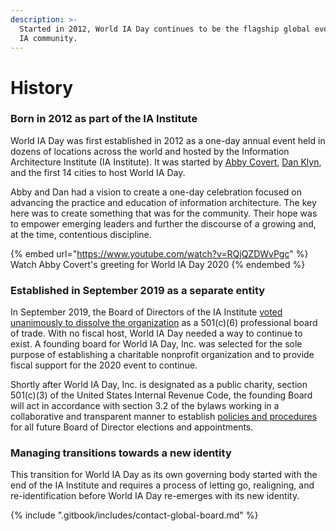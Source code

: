 ```yaml
---
description: >-
  Started in 2012, World IA Day continues to be the flagship global event in the
  IA community.
---
```


# History

### Born in 2012 as part of the IA Institute

World IA Day was first established in 2012 as a one-day annual event held in dozens of locations across the world and hosted by the Information Architecture Institute (IA Institute). It was started by [Abby Covert,](http://abbytheia.com) [Dan Klyn](http://understandinggroup.com/team/dan-klyn/), and the first 14 cities to host World IA Day.

Abby and Dan had a vision to create a one-day celebration focused on advancing the practice and education of information architecture. The key here was to create something that was for the community. Their hope was to empower emerging leaders and further the discourse of a growing and, at the time, contentious discipline.

{% embed url="https://www.youtube.com/watch?v=RQjQZDWvPgc" %}
Watch Abby Covert's greeting for World IA Day 2020
{% endembed %}

### Established in September 2019 as a separate entity

In September 2019, the Board of Directors of the IA Institute [voted unanimously to dissolve the organization](https://mailchi.mp/iainstitute.org/letter-to-members-the-future-of-the-iai-3377425) as a 501(c)(6) professional board of trade. With no fiscal host, World IA Day needed a way to continue to exist. A founding board for World IA Day, Inc. was selected for the sole purpose of establishing a charitable nonprofit organization and to provide fiscal support for the 2020 event to continue.

Shortly after World IA Day, Inc. is designated as a public charity, section 501(c)(3) of the United States Internal Revenue Code, the founding Board will act in accordance with section 3.2 of the bylaws working in a collaborative and transparent manner to establish [policies and procedures](https://app.gitbook.com/@wiad/s/governance/~/edit/drafts/-LqgVpBiP4lk_owVUCTP/governance/privacy-policy) for all future Board of Director elections and appointments.

### Managing transitions towards a new identity

This transition for World IA Day as its own governing body started with the end of the IA Institute and requires a process of letting go, realigning, and re-identification before World IA Day re-emerges with its new identity.

{% include ".gitbook/includes/contact-global-board.md" %}
